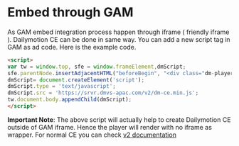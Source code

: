 # Embed through GAM
As GAM embed integration process happen through iframe ( friendly iframe ). Dailymotion CE can be done in same way. You can add a new script tag in GAM as ad code.
Here is the example code.

```html
<script>
var tw = window.top, sfe = window.frameElement,dmScript;
sfe.parentNode.insertAdjacentHTML("beforeBegin", "<div class="dm-player" playerId="{PLAYER_ID}" sort="recent" owners="{YOUR_CHANNEL_NAME}" >");
dmScript= document.createElement('script');
dmScript.type = 'text/javascript';
dmScript.src = 'https://srvr.dmvs-apac.com/v2/dm-ce.min.js';
tw.document.body.appendChild(dmScript);
</script>
```

**Important Note**: The above script will actually help to create Dailymotion CE outside of GAM iframe. Hence the player will render with no iframe as wrapper. For normal CE you can check [v2 documentation](https://dmvs-apac.github.io/custom-embed-v2/)
